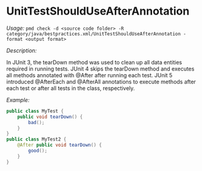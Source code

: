 
# UnitTestShouldUseAfterAnnotation

*Usage:*
`pmd check -d <source code folder> -R category/java/bestpractices.xml/UnitTestShouldUseAfterAnnotation -format <output format>`

*Description:*

In JUnit 3, the tearDown method was used to clean up all data entities required in running tests.
JUnit 4 skips the tearDown method and executes all methods annotated with @After after running each test.
JUnit 5 introduced @AfterEach and @AfterAll annotations to execute methods after each test or after all tests in the class, respectively.

*Example:*

```java
public class MyTest {
    public void tearDown() {
        bad();
    }
}
public class MyTest2 {
    @After public void tearDown() {
        good();
    }
}

        
```
